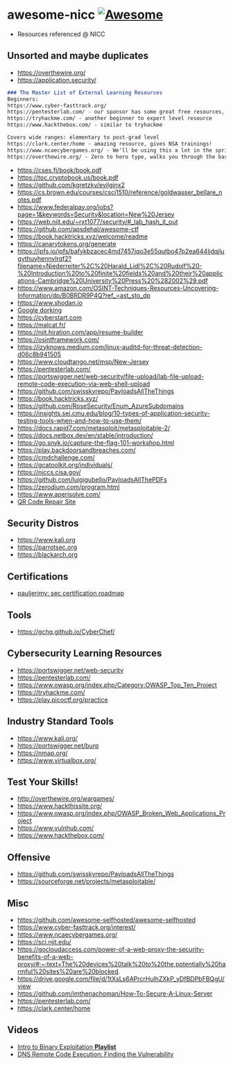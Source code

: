 # awesome-nicc [![Awesome](https://cdn.rawgit.com/sindresorhus/awesome/d7305f38d29fed78fa85652e3a63e154dd8e8829/media/badge.svg)](https://github.com/sindresorhus/awesome)
- Resources referenced @ NICC

## Unsorted and maybe duplicates
- https://overthewire.org/
- https://application.security/
```md
### The Master List of External Learning Resources
Beginners:
https://www.cyber-fasttrack.org/ 
https://pentesterlab.com/ - our sponsor has some great free resources, especially under recon!
https://tryhackme.com/ - another beginner to expert level resource
https://www.hackthebox.com/ - similar to tryhackme

Covers wide ranges: elementary to post-grad level
https://clark.center/home - amazing resource, gives NSA trainings!
https://www.ncaecybergames.org/ - We'll be using this a lot in the spring
https://overthewire.org/ - Zero to hero type, walks you through the basics
```
- https://cses.fi/book/book.pdf
- https://toc.cryptobook.us/book.pdf
- https://github.com/kgretzky/evilginx2
- https://cs.brown.edu/courses/csci1510/reference/goldwasser_bellare_notes.pdf
- https://www.federalpay.org/jobs?page=1&keywords=Security&location=New%20Jersey
- https://web.njit.edu/~rxt1077/security/#_lab_hash_it_out
- https://github.com/apsdehal/awesome-ctf
- https://book.hacktricks.xyz/welcome/readme
- https://canarytokens.org/generate
- https://ipfs.io/ipfs/bafykbzacec4md7457jqo3e55qutbo47p2ea644ljdqjlugvthuyhennvlrqf2?filename=Niederreiter%2C%20Harald_Lidl%2C%20Rudolf%20-%20Introduction%20to%20finite%20fields%20and%20their%20applications-Cambridge%20University%20Press%20%282002%29.pdf
- https://www.amazon.com/OSINT-Techniques-Resources-Uncovering-Information/dp/B0BRDR9P4Q?ref_=ast_sto_dp
- https://www.shodan.io
- [Google dorking](https://www.simplilearn.com/tutorials/cyber-security-tutorial/google-dorking)
- https://cyberstart.com
- https://malcat.fr/
- https://njit.hiration.com/app/resume-builder
- https://osintframework.com/
- https://izyknows.medium.com/linux-auditd-for-threat-detection-d06c8b941505
- https://www.cloudtango.net/msp/New-Jersey
- https://pentesterlab.com/
- https://portswigger.net/web-security/file-upload/lab-file-upload-remote-code-execution-via-web-shell-upload
- https://github.com/swisskyrepo/PayloadsAllTheThings
- https://book.hacktricks.xyz/
- https://github.com/RoseSecurity/Enum_AzureSubdomains
- https://insights.sei.cmu.edu/blog/10-types-of-application-security-testing-tools-when-and-how-to-use-them/
- https://docs.rapid7.com/metasploit/metasploitable-2/
- https://docs.netbox.dev/en/stable/introduction/
- https://go.snyk.io/capture-the-flag-101-workshop.html
- https://play.backdoorsandbreaches.com/
- https://cmdchallenge.com/
- https://gcatoolkit.org/individuals/
- https://niccs.cisa.gov/
- https://github.com/luigigubello/PayloadsAllThePDFs
- https://zerodium.com/program.html
- https://www.aperisolve.com/
- [QR Code Repair Site](https://merricx.github.io/qrazybox/)

## Security Distros
- https://www.kali.org
- https://parrotsec.org
- https://blackarch.org

## Certifications
- [pauljerimy: sec certification roadmap](https://pauljerimy.com/security-certification-roadmap/)

## Tools
- https://gchq.github.io/CyberChef/

## Cybersecurity Learning Resources
- https://portswigger.net/web-security
- https://pentesterlab.com/
- https://www.owasp.org/index.php/Category:OWASP_Top_Ten_Project
- https://tryhackme.com/
- https://play.picoctf.org/practice

## Industry Standard Tools
- https://www.kali.org/
- https://portswigger.net/burp
- https://nmap.org/
- https://www.virtualbox.org/

## Test Your Skills!
- http://overthewire.org/wargames/
- https://www.hackthissite.org/
- https://www.owasp.org/index.php/OWASP_Broken_Web_Applications_Project
- https://www.vulnhub.com/
- https://www.hackthebox.com/

## Offensive
- https://github.com/swisskyrepo/PayloadsAllTheThings
- https://sourceforge.net/projects/metasploitable/

## Misc
- https://github.com/awesome-selfhosted/awesome-selfhosted
- https://www.cyber-fasttrack.org/interest/
- https://www.ncaecybergames.org/
- https://sci.njit.edu/
- https://gocloudaccess.com/power-of-a-web-proxy-the-security-benefits-of-a-web-proxy/#:~:text=The%20devices%20talk%20to%20the,potentially%20harmful%20sites%20are%20blocked.
- https://drive.google.com/file/d/1tXsLs6APrcrHulhZXkP_yDfBDPbFBQgU/view
- https://github.com/imthenachoman/How-To-Secure-A-Linux-Server
- https://pentesterlab.com/
- https://clark.center/home

## Videos
- [Intro to Binary Exploitation **Playlist**](https://www.youtube.com/playlist?list=PLHUKi1UlEgOIc07Rfk2Jgb5fZbxDPec94)
- [DNS Remote Code Execution: Finding the Vulnerability](https://www.youtube.com/watch?v=xWoQ-E8n4B0)